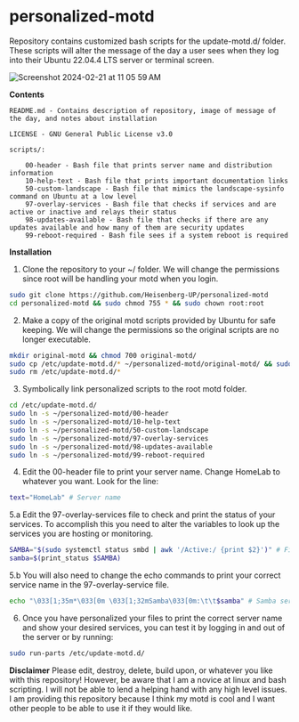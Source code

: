 # personalized-motd

Repository contains customized bash scripts for the update-motd.d/ folder. These scripts will alter the message of the day a user sees when they log into their Ubuntu 22.04.4 LTS server or terminal screen.

![Screenshot 2024-02-21 at 11 05 59 AM](https://github.com/Heisenberg-UP/personalized-motd/assets/99283516/cdead9f4-4906-4883-921f-4492c5a9ff85)

**Contents**                


	README.md - Contains description of repository, image of message of the day, and notes about installation                

	LICENSE - GNU General Public License v3.0      

	scripts/:  
		
		00-header - Bash file that prints server name and distribution information      
		10-help-text - Bash file that prints important documentation links    
		50-custom-landscape - Bash file that mimics the landscape-sysinfo command on Ubuntu at a low level    
		97-overlay-services - Bash file that checks if services and are active or inactive and relays their status    
		98-updates-available - Bash file that checks if there are any updates available and how many of them are security updates    
 		99-reboot-required - Bash file sees if a system reboot is required    

**Installation**		

1. Clone the repository to your ~/ folder. We will change the permissions since root will be handling your motd when you login.
```bash
sudo git clone https://github.com/Heisenberg-UP/personalized-motd
cd personalized-motd && sudo chmod 755 * && sudo chown root:root
```
2. Make a copy of the original motd scripts provided by Ubuntu for safe keeping. We will change the permissions so the original scripts are no longer executable.
```bash
mkdir original-motd && chmod 700 original-motd/
sudo cp /etc/update-motd.d/* ~/personalized-motd/original-motd/ && sudo chmod 644 ~/personalized-motd/original-motd/*
sudo rm /etc/update-motd.d/*
```
3. Symbolically link personalized scripts to the root motd folder.
```bash
cd /etc/update-motd.d/
sudo ln -s ~/personalized-motd/00-header
sudo ln -s ~/personalized-motd/10-help-text
sudo ln -s ~/personalized-motd/50-custom-landscape
sudo ln -s ~/personalized-motd/97-overlay-services
sudo ln -s ~/personalized-motd/98-updates-available
sudo ln -s ~/personalized-motd/99-reboot-required
```
4. Edit the 00-header file to print your server name. Change HomeLab to whatever you want. Look for the line:
```bash
text="HomeLab" # Server name
```
5.a Edit the 97-overlay-services file to check and print the status of your services. To accomplish this you need to alter the variables to look up the services you are hosting or monitoring.
```bash
SAMBA="$(sudo systemctl status smbd | awk '/Active:/ {print $2}')" # Find out service status
samba=$(print_status $SAMBA)
```
5.b You will also need to change the echo commands to print your correct service name in the 97-overlay-service file.
```bash
echo "\033[1;35m*\033[0m \033[1;32mSamba\033[0m:\t\t$samba" # Samba service
```
6. Once you have personalized your files to print the correct server name and show your desired services, you can test it by logging in and out of the server or by running:
```bash
sudo run-parts /etc/update-motd.d/
```


**Disclaimer**
Please edit, destroy, delete, build upon, or whatever you like with this repository! However, be aware that I am a novice at linux and bash scripting. I will not be able to lend a helping hand with any high level issues. I am providing this repository because I think my motd is cool and I want other people to be able to use it if they would like.

